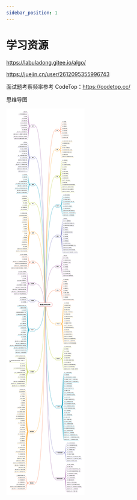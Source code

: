 ```yaml
---
sidebar_position: 1
---
```


# 学习资源

https://labuladong.gitee.io/algo/

https://juejin.cn/user/2612095355996743

面试题考察频率参考 CodeTop：https://codetop.cc/

思维导图

![image](/img/640.png)
